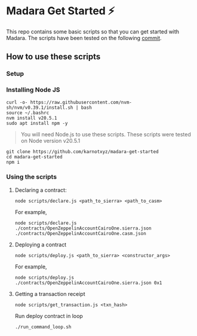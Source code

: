 # Madara Get Started ⚡

This repo contains some basic scripts so that you can get started with Madara. The scripts have been tested on the following [commit](https://github.com/keep-starknet-strange/madara/commit/8b49fecfe6f420a1dede1e691d50cd59a326bbc0).

## How to use these scripts

### Setup

### Installing Node JS

```
curl -o- https://raw.githubusercontent.com/nvm-sh/nvm/v0.39.1/install.sh | bash
source ~/.bashrc
nvm install v20.5.1
sudo apt install npm -y
```

> You will need Node.js to use these scripts. These scripts were tested on Node version v20.5.1

```
git clone https://github.com/karnotxyz/madara-get-started
cd madara-get-started
npm i
```

### Using the scripts

1. Declaring a contract:

   ```
   node scripts/declare.js <path_to_sierra> <path_to_casm>
   ```

   For example,

   ```
   node scripts/declare.js ./contracts/OpenZeppelinAccountCairoOne.sierra.json ./contracts/OpenZeppelinAccountCairoOne.casm.json
   ```

2. Deploying a contract
   ```
   node scripts/deploy.js <path_to_sierra> <constructor_args>
   ```

   For example,
   ```
   node scripts/deploy.js ./contracts/OpenZeppelinAccountCairoOne.sierra.json 0x1  
   ```
3. Getting a transaction receipt
   ```
   node scripts/get_transaction.js <txn_hash>
   ```
   Run deploy contract in loop    
   ```
   ./run_command_loop.sh
   ```


